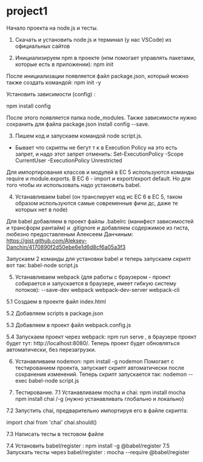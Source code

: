# project1

Начало проекта на node.js и тесты.

1. Скачать и установить node.js и терминал (у нас VSCode) из официальных сайтов

2. Инициализируем npm в проекте (нпм помогает управлять пакетами, которые есть в приложении):
npm init

После инициализации появляется файл package.json, который можно также создать командой:
npm init -y

Установить зависимости (config) :

npm install config

После этого появляется папка node_modules. Также зависимости нужно сохранить для файла package.json install config --save.

3. Пишем код и запускаем командой node script.js.
* Бывает что скрипты не бегут т к в Execution Policy на это есть запрет, и надо этот запрет отменить:
Set-ExecutionPolicy -Scope CurrentUser -ExecutionPolicy Unrestricted

Для импортирования классов и модулей в ЕС 5 используются команды require и module.exports. В ЕС 6 - import и export/export default.
Но для того чтобы их использовать надо установить babel.

4. Устанавливаем babel (он транслирует код ис ЕС 6 в ЕС 5, таком образом используются самые современные фичи дс, даже те которых нет в node)

Для babel добавляем в проект файлы .babelrc (манифест зависимостей и трансформ рантайм)  и .gitignore и добавляем содержимое из гиста, любезно предоставленым Алексеем Данчиным:
https://gist.github.com/Aleksey-Danchin/4170890f2d50ebe6e1d6d8cf6a05a3f3

Запускаем 2 команды для установки babel и теперь запускаем скрипт вот так: babel-node script.js

5. Устанавливаем webpack (для работы с браузером - проект собирается и запускается в браузере, имеет гибкую систему потоков):
--save-dev webpack webpack-dev-server webpack-cli

5.1 Создаем в проекте файл index.html

5.2 Добавляем scripts в package.json

5.3 Добавляем в проект файл webpack.config.js

5.4 Запускаем проект через webpack: npm run serve , в браузере проект будет тут: http://localhost:8080/. Теперь проект будет обновляться автоматически, без перезагрузки.

6. Устанавливаем nodemon:  npm install -g nodemon
Помогает с тестированием проекта, запускает скрипт автоматически после сохранения изменений. Теперь скрипт запускается так:
nodemon --exec babel-node script.js

7. Тестирование.
7.1 Устанавливаем mocha и chai:
npm install mocha
npm install chai /-g (нужно устанавливать глобально и локально)

7.2 Запустить chai, предварительно импортируя его в файле скрипта:

import chai from 'chai'
chai.should()

7.3 Написать тесты в тестовом файле

7.4 Установить babel/register :
npm install -g @babel/register
7.5 Запускать тесты через babel/register : mocha --require @babel/register
